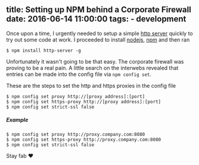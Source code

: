 title: Setting up NPM behind a Corporate Firewall
date: 2016-06-14 11:00:00
tags: 
	- development
---
Once upon a time, I urgently needed to setup a simple [http server](https://www.npmjs.com/package/http-server) quickly to try out some code at work. I proceeded to install [nodejs](https://nodejs.org/), [npm](https://www.npmjs.com/) and then ran 
```
$ npm install http-server -g
```
Unfortunately it wasn't going to be that easy. The corporate firewall was proving to be a real pain. A little search on the interwebs revealed that entries can be made into the config file via ```npm config set```. 

These are the steps to set the http and https proxies in the config file
```
$ npm config set proxy http://[proxy address]:[port]
$ npm config set https-proxy http://[proxy address]:[port]
$ npm config set strict-ssl false
```

##### Example
```
$ npm config set proxy http://proxy.company.com:8080
$ npm config set https-proxy http://proxy.company.com:8080
$ npm config set strict-ssl false
```

Stay fab ♥

